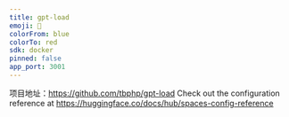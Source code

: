 ```yaml
---
title: gpt-load
emoji: 🐠
colorFrom: blue
colorTo: red
sdk: docker
pinned: false
app_port: 3001
---
```

项目地址：https://github.com/tbphp/gpt-load
Check out the configuration reference at https://huggingface.co/docs/hub/spaces-config-reference
